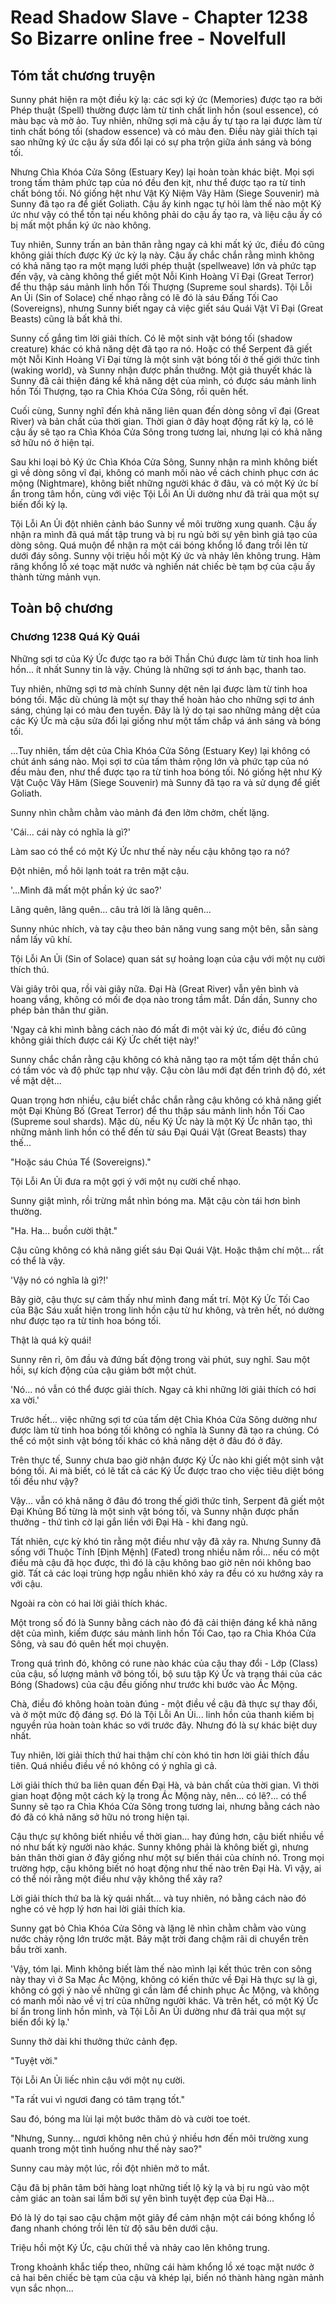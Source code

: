 # Read Shadow Slave - Chapter 1238 So Bizarre online free - Novelfull

## Tóm tắt chương truyện

Sunny phát hiện ra một điều kỳ lạ: các sợi ký ức (Memories) được tạo ra bởi Phép thuật (Spell) thường được làm từ tinh chất linh hồn (soul essence), có màu bạc và mờ ảo. Tuy nhiên, những sợi mà cậu ấy tự tạo ra lại được làm từ tinh chất bóng tối (shadow essence) và có màu đen. Điều này giải thích tại sao những ký ức cậu ấy sửa đổi lại có sự pha trộn giữa ánh sáng và bóng tối.

Nhưng Chìa Khóa Cửa Sông (Estuary Key) lại hoàn toàn khác biệt. Mọi sợi trong tấm thảm phức tạp của nó đều đen kịt, như thể được tạo ra từ tinh chất bóng tối. Nó giống hệt như Vật Kỷ Niệm Vây Hãm (Siege Souvenir) mà Sunny đã tạo ra để giết Goliath. Cậu ấy kinh ngạc tự hỏi làm thế nào một Ký ức như vậy có thể tồn tại nếu không phải do cậu ấy tạo ra, và liệu cậu ấy có bị mất một phần ký ức nào không.

Tuy nhiên, Sunny trấn an bản thân rằng ngay cả khi mất ký ức, điều đó cũng không giải thích được Ký ức kỳ lạ này. Cậu ấy chắc chắn rằng mình không có khả năng tạo ra một mạng lưới phép thuật (spellweave) lớn và phức tạp đến vậy, và càng không thể giết một Nỗi Kinh Hoàng Vĩ Đại (Great Terror) để thu thập sáu mảnh linh hồn Tối Thượng (Supreme soul shards). Tội Lỗi An Ủi (Sin of Solace) chế nhạo rằng có lẽ đó là sáu Đấng Tối Cao (Sovereigns), nhưng Sunny biết ngay cả việc giết sáu Quái Vật Vĩ Đại (Great Beasts) cũng là bất khả thi.

Sunny cố gắng tìm lời giải thích. Có lẽ một sinh vật bóng tối (shadow creature) khác có khả năng dệt đã tạo ra nó. Hoặc có thể Serpent đã giết một Nỗi Kinh Hoàng Vĩ Đại từng là một sinh vật bóng tối ở thế giới thức tỉnh (waking world), và Sunny nhận được phần thưởng. Một giả thuyết khác là Sunny đã cải thiện đáng kể khả năng dệt của mình, có được sáu mảnh linh hồn Tối Thượng, tạo ra Chìa Khóa Cửa Sông, rồi quên hết.

Cuối cùng, Sunny nghĩ đến khả năng liên quan đến dòng sông vĩ đại (Great River) và bản chất của thời gian. Thời gian ở đây hoạt động rất kỳ lạ, có lẽ cậu ấy sẽ tạo ra Chìa Khóa Cửa Sông trong tương lai, nhưng lại có khả năng sở hữu nó ở hiện tại.

Sau khi loại bỏ Ký ức Chìa Khóa Cửa Sông, Sunny nhận ra mình không biết gì về dòng sông vĩ đại, không có manh mối nào về cách chinh phục cơn ác mộng (Nightmare), không biết những người khác ở đâu, và có một Ký ức bí ẩn trong tâm hồn, cùng với việc Tội Lỗi An Ủi dường như đã trải qua một sự biến đổi kỳ lạ.

Tội Lỗi An Ủi đột nhiên cảnh báo Sunny về môi trường xung quanh. Cậu ấy nhận ra mình đã quá mất tập trung và bị ru ngủ bởi sự yên bình giả tạo của dòng sông. Quá muộn để nhận ra một cái bóng khổng lồ đang trồi lên từ dưới đáy sông. Sunny vội triệu hồi một Ký ức và nhảy lên không trung. Hàm răng khổng lồ xé toạc mặt nước và nghiền nát chiếc bè tạm bợ của cậu ấy thành từng mảnh vụn.

## Toàn bộ chương

### Chương 1238 Quá Kỳ Quái

Những sợi tơ của Ký Ức được tạo ra bởi Thần Chú được làm từ tinh hoa linh hồn... ít nhất Sunny tin là vậy. Chúng là những sợi tơ ánh bạc, thanh tao.

Tuy nhiên, những sợi tơ mà chính Sunny dệt nên lại được làm từ tinh hoa bóng tối. Mặc dù chúng là một sự thay thế hoàn hảo cho những sợi tơ ánh sáng, chúng lại có màu đen tuyền. Đây là lý do tại sao những mảng dệt của các Ký Ức mà cậu sửa đổi lại giống như một tấm chắp vá ánh sáng và bóng tối.

...Tuy nhiên, tấm dệt của Chìa Khóa Cửa Sông (Estuary Key) lại không có chút ánh sáng nào. Mọi sợi tơ của tấm thảm rộng lớn và phức tạp của nó đều màu đen, như thể được tạo ra từ tinh hoa bóng tối. Nó giống hệt như Kỷ Vật Cuộc Vây Hãm (Siege Souvenir) mà Sunny đã tạo ra và sử dụng để giết Goliath.

Sunny nhìn chằm chằm vào mảnh đá đen lởm chởm, chết lặng.

'Cái... cái này có nghĩa là gì?'

Làm sao có thể có một Ký Ức như thế này nếu cậu không tạo ra nó?

Đột nhiên, mồ hôi lạnh toát ra trên mặt cậu.

'...Mình đã mất một phần ký ức sao?'

Lãng quên, lãng quên... câu trả lời là lãng quên...

Sunny nhúc nhích, và tay cậu theo bản năng vung sang một bên, sẵn sàng nắm lấy vũ khí.

Tội Lỗi An Ủi (Sin of Solace) quan sát sự hoảng loạn của cậu với một nụ cười thích thú.

Vài giây trôi qua, rồi vài giây nữa. Đại Hà (Great River) vẫn yên bình và hoang vắng, không có mối đe dọa nào trong tầm mắt. Dần dần, Sunny cho phép bản thân thư giãn.

'Ngay cả khi mình bằng cách nào đó mất đi một vài ký ức, điều đó cũng không giải thích được cái Ký Ức chết tiệt này!'

Sunny chắc chắn rằng cậu không có khả năng tạo ra một tấm dệt thần chú có tầm vóc và độ phức tạp như vậy. Cậu còn lâu mới đạt đến trình độ đó, xét về mặt dệt...

Quan trọng hơn nhiều, cậu biết chắc chắn rằng cậu không có khả năng giết một Đại Khủng Bố (Great Terror) để thu thập sáu mảnh linh hồn Tối Cao (Supreme soul shards). Mặc dù, nếu Ký Ức này là một Ký Ức nhân tạo, thì những mảnh linh hồn có thể đến từ sáu Đại Quái Vật (Great Beasts) thay thế...

"Hoặc sáu Chúa Tể (Sovereigns)."

Tội Lỗi An Ủi đưa ra một gợi ý với một nụ cười chế nhạo.

Sunny giật mình, rồi trừng mắt nhìn bóng ma. Mặt cậu còn tái hơn bình thường.

"Ha. Ha... buồn cười thật."

Cậu cũng không có khả năng giết sáu Đại Quái Vật. Hoặc thậm chí một... rất có thể là vậy.

'Vậy nó có nghĩa là gì?!'

Bây giờ, cậu thực sự cảm thấy như mình đang mất trí. Một Ký Ức Tối Cao của Bậc Sáu xuất hiện trong linh hồn cậu từ hư không, và trên hết, nó dường như được tạo ra từ tinh hoa bóng tối.

Thật là quá kỳ quái!

Sunny rên rỉ, ôm đầu và đứng bất động trong vài phút, suy nghĩ. Sau một hồi, sự kích động của cậu giảm bớt một chút.

'Nó... nó vẫn có thể được giải thích. Ngay cả khi những lời giải thích có hơi xa vời.'

Trước hết... việc những sợi tơ của tấm dệt Chìa Khóa Cửa Sông dường như được làm từ tinh hoa bóng tối không có nghĩa là Sunny đã tạo ra chúng. Có thể có một sinh vật bóng tối khác có khả năng dệt ở đâu đó ở đây.

Trên thực tế, Sunny chưa bao giờ nhận được Ký Ức nào khi giết một sinh vật bóng tối. Ai mà biết, có lẽ tất cả các Ký Ức được trao cho việc tiêu diệt bóng tối đều như vậy?

Vậy... vẫn có khả năng ở đâu đó trong thế giới thức tỉnh, Serpent đã giết một Đại Khủng Bố từng là một sinh vật bóng tối, và Sunny nhận được phần thưởng - thứ tình cờ lại gắn liền với Đại Hà - khi đang ngủ.

Tất nhiên, cực kỳ khó tin rằng một điều như vậy đã xảy ra. Nhưng Sunny đã sống với Thuộc Tính [Định Mệnh] (Fated) trong nhiều năm rồi... nếu có một điều mà cậu đã học được, thì đó là cậu không bao giờ nên nói không bao giờ. Tất cả các loại trùng hợp ngẫu nhiên khó xảy ra đều có xu hướng xảy ra với cậu.

Ngoài ra còn có hai lời giải thích khác.

Một trong số đó là Sunny bằng cách nào đó đã cải thiện đáng kể khả năng dệt của mình, kiếm được sáu mảnh linh hồn Tối Cao, tạo ra Chìa Khóa Cửa Sông, và sau đó quên hết mọi chuyện.

Trong quá trình đó, không có rune nào khác của cậu thay đổi - Lớp (Class) của cậu, số lượng mảnh vỡ bóng tối, bộ sưu tập Ký Ức và trạng thái của các Bóng (Shadows) của cậu đều giống như trước khi bước vào Ác Mộng.

Chà, điều đó không hoàn toàn đúng - một điều về cậu đã thực sự thay đổi, và ở một mức độ đáng sợ. Đó là Tội Lỗi An Ủi... linh hồn của thanh kiếm bị nguyền rủa hoàn toàn khác so với trước đây. Nhưng đó là sự khác biệt duy nhất.

Tuy nhiên, lời giải thích thứ hai thậm chí còn khó tin hơn lời giải thích đầu tiên. Quá nhiều điều về nó không có ý nghĩa gì cả.

Lời giải thích thứ ba liên quan đến Đại Hà, và bản chất của thời gian. Vì thời gian hoạt động một cách kỳ lạ trong Ác Mộng này, nên... có lẽ?... có thể Sunny sẽ tạo ra Chìa Khóa Cửa Sông trong tương lai, nhưng bằng cách nào đó đã có khả năng sở hữu nó trong hiện tại.

Cậu thực sự không biết nhiều về thời gian... hay đúng hơn, cậu biết nhiều về nó như bất kỳ người nào khác. Sunny không phải là không biết gì, nhưng bản thân thời gian ở đây giống như một sự biến thái của chính nó. Trong mọi trường hợp, cậu không biết nó hoạt động như thế nào trên Đại Hà. Vì vậy, ai có thể nói rằng một điều như vậy không thể xảy ra?

Lời giải thích thứ ba là kỳ quái nhất... và tuy nhiên, nó bằng cách nào đó nghe có vẻ hợp lý hơn hai lời giải thích kia.

Sunny gạt bỏ Chìa Khóa Cửa Sông và lặng lẽ nhìn chằm chằm vào vùng nước chảy rộng lớn trước mặt. Bảy mặt trời đang chậm rãi di chuyển trên bầu trời xanh.

'Vậy, tóm lại. Mình không biết làm thế nào mình lại kết thúc trên con sông này thay vì ở Sa Mạc Ác Mộng, không có kiến thức về Đại Hà thực sự là gì, không có gợi ý nào về những gì cần làm để chinh phục Ác Mộng, và không có manh mối nào về vị trí của những người khác. Và trên hết, có một Ký Ức bí ẩn trong linh hồn mình, và Tội Lỗi An Ủi dường như đã trải qua một sự biến đổi kỳ lạ.'

Sunny thở dài khi thưởng thức cảnh đẹp.

"Tuyệt vời."

Tội Lỗi An Ủi liếc nhìn cậu với một nụ cười.

"Ta rất vui vì ngươi đang có tâm trạng tốt."

Sau đó, bóng ma lùi lại một bước thăm dò và cười toe toét.

"Nhưng, Sunny... ngươi không nên chú ý nhiều hơn đến môi trường xung quanh trong một tình huống như thế này sao?"

Sunny cau mày một lúc, rồi đột nhiên mở to mắt.

Cậu đã bị phân tâm bởi hàng loạt những tiết lộ kỳ lạ và bị ru ngủ vào một cảm giác an toàn sai lầm bởi sự yên bình tuyệt đẹp của Đại Hà...

Đó là lý do tại sao cậu chậm một giây để cảm nhận một cái bóng khổng lồ đang nhanh chóng trồi lên từ độ sâu bên dưới cậu.

Triệu hồi một Ký Ức, cậu chửi thề và nhảy cao lên không trung.

Trong khoảnh khắc tiếp theo, những cái hàm khổng lồ xé toạc mặt nước ở cả hai bên chiếc bè tạm của cậu và khép lại, biến nó thành hàng ngàn mảnh vụn sắc nhọn...